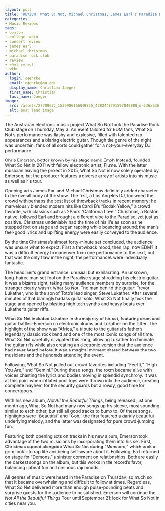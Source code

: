 ```yaml
---
layout: post
title: 'REVIEW: What So Not, Michael Christmas, James Earl @ Paradise Rock Club 05/03'
categories:
- Music Reviews
tags:
- boston
- college radio
- concert review
- james earl
- michael christmas
- paradise rock club
- review
- what so not
- wtbu
author:
  login: ogehrke
  email: ogehrke@bu.edu
  display_name: Christian Jaeger
  first_name: Christian
  last_name: Jaeger
image:
  src: /assets/27709677_1539986166049855_4282440791597840880_o-636x636.jpg
  alt: post lead image
---
```

The Australian electronic music project What So Not took the Paradise Rock Club stage on Thursday, May 3. An event tailored for EDM fans, What So Not’s performance was flashy and explosive, filled with talented rap appearances and a blaring electric guitar. Though the genre of the night was uncertain, fans of all sorts could gather for a not-your-everyday DJ performance.  

Chris Emerson, better known by his stage name Emoh Instead, founded What So Not in 2011 with fellow electronic artist, Flume. With the latter musician leaving the project in 2015, What So Not is now solely operated by Emerson, but the producer features a diverse array of artists into his music as well as his tour.

Opening acts James Earl and Michael Christmas definitely added character to the overall body of the show. The first, a Los Angeles DJ, loosened the crowd with perhaps the best list of throwback tracks in recent memory; he marvelously blended modern hits like Cardi B’s “Bodak Yellow,” a crowd favorite, with classics such as 2Pac’s “California Love.” Christmas, a Boston native, followed Earl and brought a different vibe to the Paradise, yet just as positive. Christmas undeniably had the time of his life as soon as he stepped foot on stage and began rapping while bouncing around; the man’s feel-good lyrics and uplifting energy were easily conveyed to the audience.

By the time Christmas’s almost forty-minute set concluded, the audience was unsure what to expect. First a throwback mood, then rap, now EDM? It was a difficult energy to maneuver from one performance to the next, but that was the only flaw in the night; the performances were individually fantastic.

The headliner’s grand entrance: unusual but exhilarating. An unknown, long-haired man set foot on the Paradise stage shredding his electric guitar. It was a bizarre sight, taking many audience members by surprise, for the stranger clearly wasn’t What So Not. The man behind the guitar: Trevor Lukather, who is the son of Toto’s lead singer, Steve Lukather. After several minutes of that blaringly badass guitar solo, What So Not finally took the stage and opened by blasting high tech synths and heavy beats over Lukather’s guitar riffs.

What So Not included Lukather in the majority of his set, featuring drum and guitar battles–Emerson on electronic drums and Lukather on the latter. The highlight of the show was “Africa,” a tribute to the guitarist’s father’s legendary classic rock band and one of the most iconic songs of all time. What So Not carefully navigated this song, allowing Lukather to dominate the guitar riffs while also creating an electronic version that the audience had never heard before. It was a magical moment shared between the two musicians and the hundreds attending the event.

Following, What So Not pulled out crowd favorites including “Feel It,” “High You Are,” and “Gemini.” During these songs, the room became alive with voices chanting the lyrics and bodies moving in splendid synchrony. It was at this point when inflated pool toys were thrown into the audience, creating complete mayhem for the security guards but a rowdy, good time for concertgoers.

With his new album, _Not All the Beautiful Things_, being released just one month ago, What So Not had many new songs up his sleeve, most sounding similar to each other, but still all good tracks to bump to. Of these songs, highlights were “Beautiful” and “Goh;” the first featured a darkly beautiful underlying melody, and the latter was designated for pure crowd-jumping fun.  

Featuring both opening acts on tracks in his new album, Emerson took advantage of the two musicians by incorporating them into his set. First, Christmas rapped alongside What So Not during “Monsters,” which took a grim look into rap life and being self-aware about it. Following, Earl returned on stage for “Demons,” a sinister comment on relationships. Both are easily the darkest songs on the album, but this works in the record’s favor, balancing upbeat fun and ominous rap moods.

All genres of music were heard in the Paradise on Thursday, so much so that it became overwhelming and difficult to follow at times. Regardless, What So Not delivered more than enough pulse-pounding beats and surprise guests for the audience to be satisfied. Emerson will continue the _Not All the Beautiful Things_ Tour until September 21; look for What So Not in cities near you.